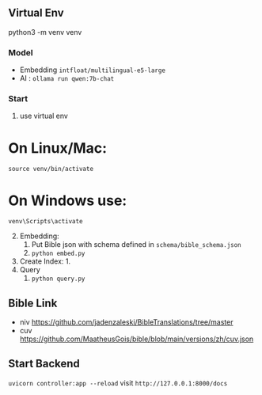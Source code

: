 
## Virtual Env
python3 -m venv venv


### Model
- Embedding `intfloat/multilingual-e5-large`
- AI : `ollama run qwen:7b-chat`

### Start
1. use virtual env 
# On Linux/Mac:
`source venv/bin/activate`
# On Windows use: 
`venv\Scripts\activate`

2. Embedding:
   1. Put Bible json with schema defined in `schema/bible_schema.json` 
   2. `python embed.py`
3. Create Index:
   1. 
4. Query
   1. `python query.py`

## Bible Link
- niv
https://github.com/jadenzaleski/BibleTranslations/tree/master
- cuv
https://github.com/MaatheusGois/bible/blob/main/versions/zh/cuv.json


## Start Backend
`uvicorn controller:app --reload`
visit
`http://127.0.0.1:8000/docs`